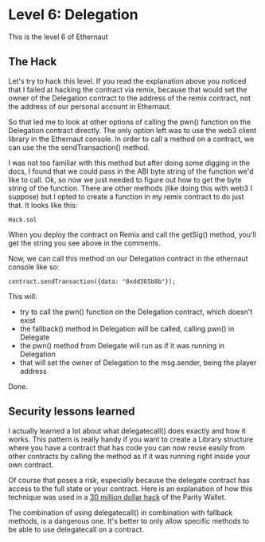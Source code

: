 # Level 6: Delegation

This is the level 6 of Ethernaut

## The Hack

Let's try to hack this level. If you read the explanation above you noticed that I failed at hacking the contract via remix, because that would set the owner of the Delegation contract to the address of the remix contract, not the address of our personal account in Ethernaut.

So that led me to look at other options of calling the pwn() function on the Delegation contract directly. The only option left was to use the web3 client library in the Ethernaut console. In order to call a method on a contract, we can use the the sendTransaction() method.

I was not too familiar with this method but after doing some digging in the docs, I found that we could pass in the ABI byte string of the function we'd like to call. Ok, so now we just needed to figure out how to get the byte string of the function. There are other methods (like doing this with web3 I suppose) but I opted to create a function in my remix contract to do just that. It looks like this:

```
Hack.sol
```

When you deploy the contract on Remix and call the getSig() method, you'll get the string you see above in the comments.

Now, we can call this method on our Delegation contract in the ethernaut console like so:

```
contract.sendTransaction({data: "0xdd365b8b"});
```

This will:

- try to call the pwn() function on the Delegation contract, which doesn't exist
- the fallback() method in Delegation will be called, calling pwn() in Delegate
- the pwn() method from Delegate will run as if it was running in Delegation
- that will set the owner of Delegation to the msg.sender, being the player address

Done.

## Security lessons learned

I actually learned a lot about what delegatecall() does exactly and how it works. This pattern is really handy if you want to create a Library structure where you have a contract that has code you can now reuse easily from other contracts by calling the method as if it was running right inside your own contract.

Of course that poses a risk, especially because the delegate contract has access to the full state or your contract. Here is an explanation of how this technique was used in a [30 million dollar hack](https://blog.openzeppelin.com/on-the-parity-wallet-multisig-hack-405a8c12e8f7/) of the Parity Wallet.

The combination of using delegatecall() in combination with fallback methods, is a dangerous one. It's better to only allow specific methods to be able to use delegatecall on a contract.
